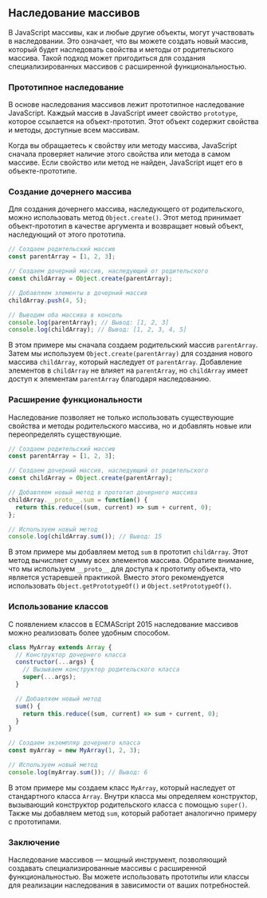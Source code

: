 ## Наследование массивов

В JavaScript массивы, как и любые другие объекты, могут участвовать в наследовании. Это означает, что вы можете создать новый массив, который будет наследовать свойства и методы от родительского массива. Такой подход может пригодиться для создания специализированных массивов с расширенной функциональностью.

### Прототипное наследование

В основе наследования массивов лежит прототипное наследование JavaScript. Каждый массив в JavaScript имеет свойство `prototype`, которое ссылается на объект-прототип. Этот объект содержит свойства и методы, доступные всем массивам.

Когда вы обращаетесь к свойству или методу массива, JavaScript сначала проверяет наличие этого свойства или метода в самом массиве. Если свойство или метод не найден, JavaScript ищет его в объекте-прототипе.

### Создание дочернего массива

Для создания дочернего массива, наследующего от родительского, можно использовать метод `Object.create()`. Этот метод принимает объект-прототип в качестве аргумента и возвращает новый объект, наследующий от этого прототипа.

```javascript
// Создаем родительский массив
const parentArray = [1, 2, 3];

// Создаем дочерний массив, наследующий от родительского
const childArray = Object.create(parentArray);

// Добавляем элементы в дочерний массив
childArray.push(4, 5);

// Выводим оба массива в консоль
console.log(parentArray); // Вывод: [1, 2, 3]
console.log(childArray); // Вывод: [1, 2, 3, 4, 5]
```

В этом примере мы сначала создаем родительский массив `parentArray`. Затем мы используем `Object.create(parentArray)` для создания нового массива `childArray`, который наследует от `parentArray`. Добавление элементов в `childArray` не влияет на `parentArray`, но `childArray` имеет доступ к элементам `parentArray` благодаря наследованию.

### Расширение функциональности

Наследование позволяет не только использовать существующие свойства и методы родительского массива, но и добавлять новые или переопределять существующие.

```javascript
// Создаем родительский массив
const parentArray = [1, 2, 3];

// Создаем дочерний массив, наследующий от родительского
const childArray = Object.create(parentArray);

// Добавляем новый метод в прототип дочернего массива
childArray.__proto__.sum = function() {
  return this.reduce((sum, current) => sum + current, 0);
};

// Используем новый метод
console.log(childArray.sum()); // Вывод: 15
```

В этом примере мы добавляем метод `sum` в прототип `childArray`. Этот метод вычисляет сумму всех элементов массива. Обратите внимание, что мы используем `__proto__` для доступа к прототипу объекта, что является устаревшей практикой. Вместо этого рекомендуется использовать `Object.getPrototypeOf()` и `Object.setPrototypeOf()`.

###  Использование классов

С появлением классов в ECMAScript 2015 наследование массивов можно реализовать более удобным способом.

```javascript
class MyArray extends Array {
  // Конструктор дочернего класса
  constructor(...args) {
    // Вызываем конструктор родительского класса
    super(...args);
  }

  // Добавляем новый метод
  sum() {
    return this.reduce((sum, current) => sum + current, 0);
  }
}

// Создаем экземпляр дочернего класса
const myArray = new MyArray(1, 2, 3);

// Используем новый метод
console.log(myArray.sum()); // Вывод: 6
```

В этом примере мы создаем класс `MyArray`, который наследует от стандартного класса `Array`.  Внутри класса мы определяем конструктор, вызывающий конструктор родительского класса с помощью `super()`. Также мы добавляем метод `sum`, который работает аналогично примеру с прототипами.

### Заключение

Наследование массивов — мощный инструмент, позволяющий создавать специализированные массивы с расширенной функциональностью. Вы можете использовать прототипы или классы для реализации наследования в зависимости от ваших потребностей. 
